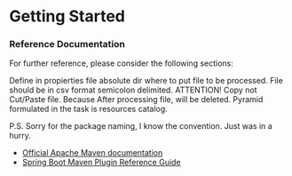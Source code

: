 # Getting Started

### Reference Documentation
For further reference, please consider the following sections:

Define in propierties file absolute dir where to put file to be processed.
File should be in csv format semicolon delimited.
ATTENTION! Copy not Cut/Paste file. Because After processing file, will be deleted.
Pyramid formulated in the task is resources catalog.

P.S. Sorry for the package naming, I know the convention. Just was in a hurry. 
* [Official Apache Maven documentation](https://maven.apache.org/guides/index.html)
* [Spring Boot Maven Plugin Reference Guide](https://docs.spring.io/spring-boot/docs/2.2.0.RELEASE/maven-plugin/)

